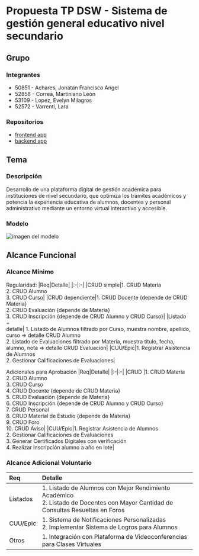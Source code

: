 # Propuesta TP DSW - Sistema de gestión general educativo nivel secundario

## Grupo
### Integrantes
* 50851 - Achares, Jonatan Francisco Angel
* 52858 - Correa, Martiniano León
* 53109 - Lopez, Evelyn Milagros
* 52572 - Varrenti, Lara

### Repositorios
* [frontend app](http://hyperlinkToGihubOrGitlab)
* [backend app](http://hyperlinkToGihubOrGitlab)

## Tema
### Descripción
Desarrollo de una plataforma digital de gestión académica para instituciones de nivel secundario, que optimiza los trámites académicos y potencia la experiencia educativa de alumnos, docentes y personal administrativo mediante un entorno virtual interactivo y accesible.

### Modelo
![imagen del modelo]()

## Alcance Funcional 

### Alcance Mínimo

Regularidad:
|Req|Detalle|
|:-|:-|
|CRUD simple|1. CRUD Materia<br>2. CRUD Alumno<br>3. CRUD Curso|
|CRUD dependiente|1. CRUD Docente {depende de CRUD Materia}<br>2. CRUD Evaluación {depende de Materia}<br>3. CRUD Inscripción {depende de CRUD Alumno y CRUD Curso}|
|Listado<br>+<br>detalle| 1. Listado de Alumnos filtrado por Curso, muestra nombre, apellido, curso => detalle CRUD Alumno<br> 2. Listado de Evaluaciones filtrado por Materia, muestra título, fecha, alumno, nota => detalle CRUD Evaluación|
|CUU/Epic|1. Registrar Asistencia de Alumnos<br>2. Gestionar Calificaciones de Evaluaciones|


Adicionales para Aprobación
|Req|Detalle|
|:-|:-|
|CRUD |1. CRUD Materia<br>2. CRUD Alumno<br>3. CRUD Curso<br>4. CRUD Docente {depende de CRUD Materia}<br>5. CRUD Evaluación {depende de Materia}<br>6. CRUD Inscripción {depende de CRUD Alumno y CRUD Curso}<br>7. CRUD Personal<br>8. CRUD Material de Estudio {depende de Materia}<br>9. CRUD Foro<br>10. CRUD Aviso|
|CUU/Epic|1. Registrar Asistencia de Alumnos<br>2. Gestionar Calificaciones de Evaluaciones<br>3. Generar Certificados Digitales con verificación<br>4. Realizar inscripción alumno a año en lote|


### Alcance Adicional Voluntario

|Req|Detalle|
|:-|:-|
|Listados |1. Listado de Alumnos con Mejor Rendimiento Académico <br>2. Listado de Docentes con Mayor Cantidad de Consultas Resueltas en Foros|
|CUU/Epic|1. Sistema de Notificaciones Personalizadas<br>2. Implementar Sistema de Logros para Alumnos|
|Otros|1. Integración con Plataforma de Videoconferencias para Clases Virtuales|

